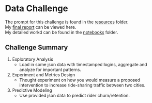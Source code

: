 # Data Challenge

The prompt for this challenge is found in the [resources](resources/) folder.\
My [final report](reports/challenge_report.pdf) can be viewed here.\
My detailed workd can be found in the [notebooks](notebooks/) folder.

## Challenge Summary

1. Exploratory Analysis
    - Load in some json data with timestamped logins, aggregate and analyze for important patterns.
2. Experiment and Metrics Design
    - Thought experiment on how you would measure a proposed intervention to increase ride-sharing traffic between two cities.
3. Predictive Modeling
    - Use provided json data to predict rider churn/retention.   
